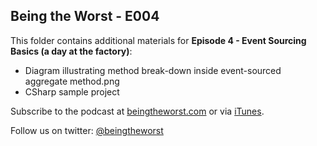## Being the Worst - E004

This folder contains additional materials for **Episode 4 - Event Sourcing Basics (a day at the factory)**:

* Diagram illustrating method break-down inside event-sourced aggregate method.png
* CSharp sample project

Subscribe to the podcast at [beingtheworst.com](http://beingtheworst.com)
or via [iTunes](http://itunes.apple.com/us/podcast/being-the-worst/id554597082).

Follow us on twitter: [@beingtheworst](https://twitter.com/beingtheworst)